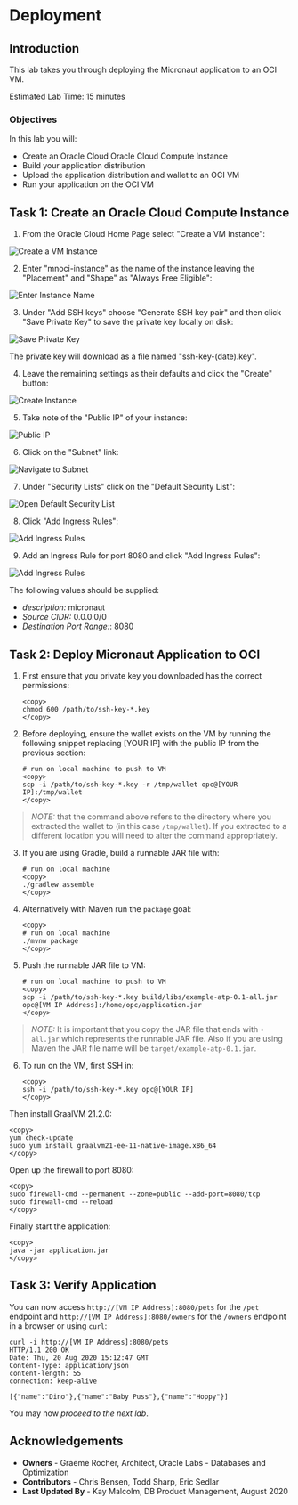 # Deployment

## Introduction

This lab takes you through deploying the Micronaut application to an OCI VM.

Estimated Lab Time: 15 minutes

### Objectives

In this lab you will:

* Create an Oracle Cloud Oracle Cloud Compute Instance
* Build your application distribution
* Upload the application distribution and wallet to an OCI VM
* Run your application on the OCI VM

## Task 1: Create an Oracle Cloud Compute Instance

1. From the Oracle Cloud Home Page select "Create a VM Instance":

![Create a VM Instance](images/deploy1.png)

2. Enter "mnoci-instance" as the name of the instance leaving the "Placement" and "Shape" as "Always Free Eligible":

![Enter Instance Name](images/deploy2.png)

3. Under "Add SSH keys" choose "Generate SSH key pair" and then click "Save Private Key" to save the private key locally on disk:

![Save Private Key](images/deploy3.png)

The private key will download as a file named "ssh-key-(date).key".

4. Leave the remaining settings as their defaults and click the "Create" button:

![Create Instance](images/deploy4.png)

5. Take note of the "Public IP" of your instance:

![Public IP](images/deploy5.png)

6. Click on the "Subnet" link:

![Navigate to Subnet](images/deploy6.png)

7. Under "Security Lists" click on the "Default Security List":

![Open Default Security List](images/deploy7.png)

8. Click "Add Ingress Rules":

![Add Ingress Rules](images/deploy8.png)

9. Add an Ingress Rule for port 8080 and click "Add Ingress Rules":

![Add Ingress Rules](images/deploy9.png)

The following values should be supplied:

* *description:*  micronaut
* *Source CIDR:* 0.0.0.0/0
* *Destination Port Range:*: 8080

## Task 2:  Deploy Micronaut Application to OCI

1. First ensure that you private key you downloaded has the correct permissions:

    ```
    <copy>
    chmod 600 /path/to/ssh-key-*.key
    </copy>
    ```

2. Before deploying, ensure the wallet exists on the VM by running the following snippet replacing [YOUR IP] with the public IP from the previous section:

    ```
    # run on local machine to push to VM
    <copy>
    scp -i /path/to/ssh-key-*.key -r /tmp/wallet opc@[YOUR IP]:/tmp/wallet
    </copy>
    ```

> *NOTE:* that the command above refers to the directory where you extracted the wallet to (in this case `/tmp/wallet`). If you extracted to a different location you will need to alter the command appropriately.

3. If you are using Gradle, build a runnable JAR file with:

    ```
    # run on local machine
    <copy>
    ./gradlew assemble
    </copy>
    ```

4. Alternatively with Maven run the `package` goal:

    ```
    <copy>
    # run on local machine
    ./mvnw package
    </copy>
    ```

5. Push the runnable JAR file to VM:

    ```
    # run on local machine to push to VM
    <copy>
    scp -i /path/to/ssh-key-*.key build/libs/example-atp-0.1-all.jar opc@[VM IP Address]:/home/opc/application.jar
    </copy>
    ```

> *NOTE:* It is important that you copy the JAR file that ends with `-all.jar` which represents the runnable JAR file. Also if you are using Maven the JAR file name will be `target/example-atp-0.1.jar`.

6. To run on the VM, first SSH in:

    ```
    <copy>
    ssh -i /path/to/ssh-key-*.key opc@[YOUR IP]
    </copy>
    ```

Then install GraalVM 21.2.0:

    <copy>
    yum check-update
    sudo yum install graalvm21-ee-11-native-image.x86_64
    </copy>

Open up the firewall to port 8080:

    <copy>
    sudo firewall-cmd --permanent --zone=public --add-port=8080/tcp
    sudo firewall-cmd --reload
    </copy>

Finally start the application:

    <copy>
    java -jar application.jar
    </copy>

## Task 3:  Verify Application

You can now access `http://[VM IP Address]:8080/pets` for the `/pet` endpoint and `http://[VM IP Address]:8080/owners` for the `/owners` endpoint in a browser or using `curl`:

    curl -i http://[VM IP Address]:8080/pets
    HTTP/1.1 200 OK
    Date: Thu, 20 Aug 2020 15:12:47 GMT
    Content-Type: application/json
    content-length: 55
    connection: keep-alive

    [{"name":"Dino"},{"name":"Baby Puss"},{"name":"Hoppy"}]

You may now *proceed to the next lab*.

## Acknowledgements
- **Owners** - Graeme Rocher, Architect, Oracle Labs - Databases and Optimization
- **Contributors** - Chris Bensen, Todd Sharp, Eric Sedlar
- **Last Updated By** - Kay Malcolm, DB Product Management, August 2020
